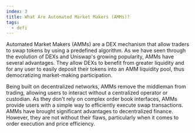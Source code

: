 ```yaml
---
index: 3
title: What Are Automated Market Makers (AMMs)?
tags: 
  - defi
---
```


Automated Market Makers (AMMs) are a DEX mechanism that allow traders to swap tokens by using a predefined algorithm. As we have seen through the evolution of DEXs and Uniswap's growing popularity, AMMs have several advantages. They allow DEXs to benefit from greater liquidity and for any user to easily deposit their tokens into an AMM liquidity pool, thus democratizing market-making participation.

Being built on decentralized networks, AMMs remove the middleman from trading, allowing users to interact without a centralized operator or custodian. As they don't rely on complex order book interfaces, AMMs provide users with a simple way to efficiently execute swap transactions. AMMs have brought significant advantages to decentralized finance. However, they are not without their flaws, particularly when it comes to order execution and price efficiency.

